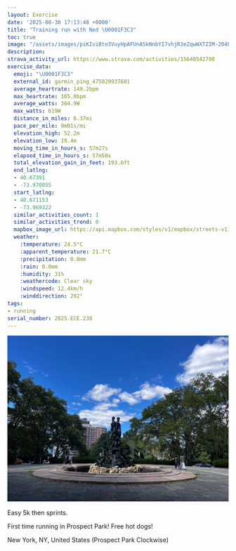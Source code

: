 ```yaml
---
layout: Exercise
date: '2025-08-30 17:13:48 +0000'
title: "Training run with Ned \U0001F3C3"
toc: true
image: "/assets/images/piKIviBte3VuyHpAFUnASkNnbYI7vhjR3eZqwWXTZIM-2048x1536.jpg.jpeg"
description:
strava_activity_url: https://www.strava.com/activities/15640542790
exercise_data:
  emoji: "\U0001F3C3"
  external_id: garmin_ping_475029937681
  average_heartrate: 149.2bpm
  max_heartrate: 165.0bpm
  average_watts: 364.9W
  max_watts: 619W
  distance_in_miles: 6.37mi
  pace_per_mile: 9m01s/mi
  elevation_high: 52.2m
  elevation_low: 19.4m
  moving_time_in_hours_s: 57m27s
  elapsed_time_in_hours_s: 57m50s
  total_elevation_gain_in_feet: 193.6ft
  end_latlng:
  - 40.67391
  - -73.970055
  start_latlng:
  - 40.671153
  - -73.969322
  similar_activities_count: 1
  similar_activities_trend: 0
  mapbox_image_url: https://api.mapbox.com/styles/v1/mapbox/streets-v11/static/path-5+787af2-1.0(kbfwFjbnbMLErAy%40%5CE~%40%40f%40Ed%40M%5EWX%5BJQZw%40Nm%40Vc%40Pe%40NWJW%60%40k%40%60%40e%40Xe%40v%40w%40r%40WbBy%40vAg%40n%40OjBw%40f%40Of%40%3F%7C%40I%7C%40%40p%40QnAm%40d%40MZS~CgAnBeAd%40%5DNCzA%7B%40b%40Ot%40GZ%40h%40HZAh%40Md%40S%60AY%5CQt%40Yt%40Or%40In%40G%5E%3F%60ALRFp%40VvBhAdA%7C%40v%40%7C%40j%40z%40d%40x%40Pb%40%5CbAr%40%7CEP~BHh%40%60%40nB%60%40hA%40Io%40oB%5DcBX~AZhA%5C%7C%40Zl%40bBdCb%40v%40%60%40~%40Vz%40L%7C%40Dn%40%3Fb%40G~%40GXO%5Cg%40t%40_%40%5C_%40Vo%40Ts%40Na%40%3Fy%40G_AW%7B%40Mc%40Aw%40Jy%40Z_%40Xm%40l%40%5Db%40s%40t%40g%40%5EQFKLoARaAB%7DAGk%40%3F%7BAIo%40OIBCL%40DD%40%60%40Mj%40G%7C%40%40xAFRAz%40Fj%40A%5EEFEGAmAVU%40sAA%5DEY%40u%40Gg%40%40y%40P%7D%40r%40g%40n%40cAdCWh%40%5Dd%40k%40f%40%5Dd%40Q%5E%5BdAId%40Gh%40I%60BWz%40%5Bv%40c%40h%40i%40%60%40o%40Nq%40%40g%40Ia%40SWOy%40w%40_%40g%40y%40_B_AyCaAaCe%40%7B%40cAuAEChArAj%40%60Ah%40jAd%40%7CAEOw%40sBm%40kAk%40%7B%40i%40i%40kAcASWWMUOaAm%40g%40Ui%40%5Do%40y%40KOs%40s%40_%40%5Ba%40Ug%40M_AC%5B%40w%40N%7BBPoA%40i%40GaBc%40sAk%40UOe%40c%40c%40m%40_AaA%7DBkAGGhB~%40TH%5EVVZw%40q%40%7BBoAu%40w%40Wg%40YyAD%7D%40ReAd%40_AfA_%40h%40GS%3Fc%40Hk%40%5C%5B%5EOTSl%40GDM%40%40CBlALfAFZVr%40LL%5CT~CfBb%40f%40LVx%40%7C%40xA%7C%40%60%40LdBPrAFh%40%40~%40Ib%40%3FvAMl%40%40JA%5CFh%40Pn%40X%60%40%5CpB%7CB%60%40VzAt%40%5CZb%40ZdBjBf%40p%40v%40%7CA%5C%60AV~%40Z~%40n%40xAh%40~%40%5Eh%40h%40d%40jAj%40%60ADd%40ITGTOTO%60%40o%40d%40uAAN%5Bz%40a%40t%40SVi%40Zg%40H%5D%40w%40K_%40MkA%7D%40s%40_Ao%40uAe%40qA%5BgA_AcCcA%7DAe%40m%40_%40_%40_Au%40Y%5DkCsAi%40c%40oAwAIM%5BY_%40S_%40MWGq%40G%5B%40iBV%7DBJq%40Ek%40G_B_%40c%40O%5BOUQy%40%7D%40o%40i%40g%40k%40wBqA%5BUg%40g%40%7B%40uAo%40g%40IC),pin-s-s+e5b22e(-73.96918,40.6687),pin-s-f+89ae00(-73.96980000000008,40.67153000000002)/auto/800x800?access_token=pk.eyJ1Ijoiam9zaGJlY2ttYW4iLCJhIjoiY205eWR2aDd1MWZ6djJrbXc4a3M0bWZleiJ9.XiG9OWkNcZk2QzjJbxLB4A
  weather:
    :temperature: 24.5°C
    :apparent_temperature: 21.7°C
    :precipitation: 0.0mm
    :rain: 0.0mm
    :humidity: 31%
    :weathercode: Clear sky
    :windspeed: 12.4km/h
    :winddirection: 292°
tags:
- running
serial_number: 2025.ECE.238
---
```

![Training run with Ned](/assets/images/piKIviBte3VuyHpAFUnASkNnbYI7vhjR3eZqwWXTZIM-2048x1536.jpg.jpeg)

Easy 5k then sprints. 

First time running in Prospect Park! Free hot dogs!

New York, NY, United States (Prospect Park Clockwise)
